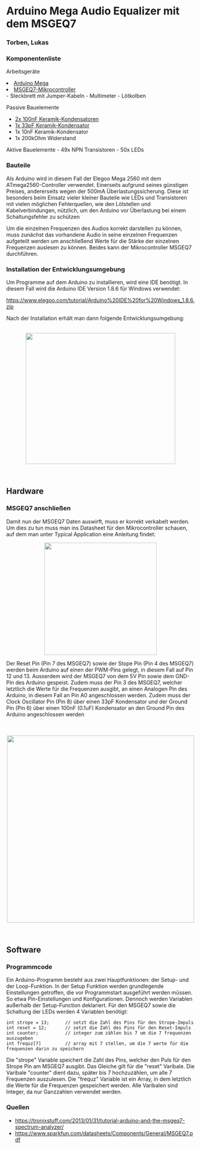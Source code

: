# Arduino Mega Audio Equalizer mit dem MSGEQ7 
### Torben, Lukas

### Komponentenliste

Arbeitsgeräte
  <li><a href="https://www.conrad.de/de/arduino-board-mega-2560-a000067-191790.html">Arduino Mega</a></li>
  <li><a href="https://www.conrad.de/de/linear-ic-audio-spezialanwendungen-msgeq7-kfz-audio-consumer-audio-automotive-audio-media-player-dip-8-1436444.html">MSGEQ7-Mikrocontroller</a></li>
- Steckbrett mit Jumper-Kabeln
- Multimeter
- Lötkolben


Passive Bauelemente
<ul>
  <li>
     <a color="#FFFFFF" href="https://www.conrad.de/de/keramik-kondensator-radial-bedrahtet-100-nf-100-vdc-10-holystone-rdcx104k101dka-1-st-531746.html">2x 100nF Keramik-Kondensatoren</a>
  </li>
  <li>
    <a href="">1x 33pF Keramik-Kondensator</a>
  </li>
  <li>1x 10nF Keramik-Kondensator</li>
  <li>1x 200kOhm Widerstand</li>
</ul>
Aktive Bauelemente 
- 49x NPN Transistoren 
- 50x LEDs

### Bauteile
Als Arduino wird in diesem Fall der Elegoo Mega 2560 mit dem ATmega2560-Controller verwendet. Einerseits aufgrund seines günstigen Preises, andererseits wegen der 500mA Überlastungssicherung. Diese ist besonders beim Einsatz vieler kleiner Bauteile wie LEDs und Transistoren mit vielen möglichen Fehlerquellen, wie den Lötstellen und Kabelverbindungen, nützlich, um den Arduino vor Überlastung bei einem Schaltungsfehler zu schützen

Um die einzelnen Frequenzen des Audios korrekt darstellen zu können, muss zunächst das vorhandene Audio in seine einzelnen Frequenzen aufgeteilt werden um anschließend Werte für die Stärke der einzelnen Frequenzen auslesen zu können. Beides kann der Mikrocontroller MSGEQ7 durchführen. 
### Installation der Entwicklungsumgebung

Um Programme auf dem Arduino zu installieren, wird eine IDE benötigt. In diesem Fall wird die Arduino IDE Version 1.8.6 für Windows verwendet:

https://www.elegoo.com/tutorial/Arduino%20IDE%20for%20Windows_1.8.6.zip 

Nach der Installation erhält man dann folgende Entwicklungsumgebung:
<br><br>
<p align="center"><img src="https://user-images.githubusercontent.com/42578917/46620749-de621b00-cb25-11e8-87e8-e45f394e590d.png" width="400px" height="350px"></p>
<br>

## Hardware
### MSGEQ7 anschließen

Damit nun der MSGEQ7 Daten auswirft, muss er korrekt verkabelt werden. Um dies zu tun muss man ins Datasheet für den Mikrocontroller schauen, auf dem man unter Typical Application eine Anleitung findet:
<br>
<p align="center"><img src="https://user-images.githubusercontent.com/42578917/46585373-62f26200-ca70-11e8-92b2-6da1fc322290.png" width="300px" align="center"></p>
Der Reset Pin (Pin 7 des MSGEQ7) sowie der Stope Pin (Pin 4 des MSGEQ7) werden beim Arduino auf einen der PWM-Pins gelegt, in diesem Fall auf Pin 12 und 13. Ausserdem wird der MSGEQ7 von dem 5V Pin sowie dem GND-Pin des Arduino gespeist. Zudem muss der Pin 3 des MSGEQ7, welcher letztlich die Werte für die Frequenzen ausgibt, an einen Analogen Pin des Arduino, in diesem Fall an Pin A0 angeschlossen werden. Zudem muss der Clock Oscillator Pin (Pin 8) über einen 33pF Kondensator und der Ground Pin (Pin 6) über einen 100nF (0.1uF) Kondensator an den Ground Pin des Arduino angeschlossen werden
<br><br><br>
<p align="center"><img src="https://user-images.githubusercontent.com/42578917/46586617-5e827500-ca81-11e8-806b-150cc4b182ff.png" width="500px"></p>
<br> 

## Software
### Programmcode

Ein Arduino-Programm besteht aus zwei Hauptfunktionen: der Setup- und der Loop-Funktion. In der Setup Funktion werden grundlegende Einstellungen getroffen, die vor Programmstart ausgeführt werden müssen. So etwa Pin-Einstellungen und Konfigurationen. Dennoch werden Variablen außerhalb der Setup-Function deklariert. Für den MSGEQ7 sowie die Schaltung der LEDs werden 4 Variablen benötigt:

```
int strope = 13;      // setzt die Zahl des Pins für den Strope-Impuls
int reset = 12;       // setzt die Zahl des Pins für den Reset-Impuls
int counter;          // integer zum zählen bis 7 um die 7 frequenzen auszugeben
int frequz[7]         // array mit 7 stellen, um die 7 werte für die frequenzen darin zu speichern
```
Die "strope" Variable speichert die Zahl des Pins, welcher den Puls für den Strope Pin am MSGEQ7 ausgibt. Das Gleiche gilt für die "reset" Varibale. Die Varibale "counter" dient dazu, später bis 7 hochzuzählen, um alle 7 Frequenzen auszulesen. Die "frequz" Variable ist ein Array, in dem letztlich die Werte für die Frequenzen gespeichert werden. Alle Varibalen sind Integer, da nur Ganzzahlen verwendet werden.

### Quellen

- https://tronixstuff.com/2013/01/31/tutorial-arduino-and-the-msgeq7-spectrum-analyzer/
- https://www.sparkfun.com/datasheets/Components/General/MSGEQ7.pdf
